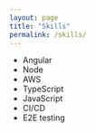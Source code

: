 ```yaml
---
layout: page
title: "Skills"
permalink: /skills/
---
```


- Angular
- Node
- AWS
- TypeScript
- JavaScript
- CI/CD
- E2E testing
